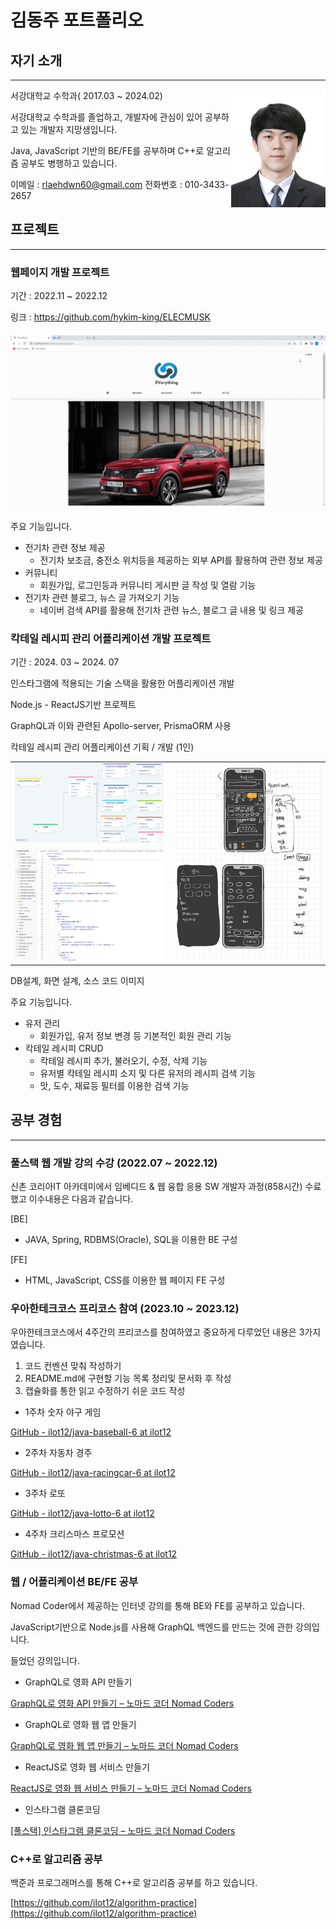 # 김동주 포트폴리오

## 자기 소개

---
<div>
<img src="imgs/profile.jpg" style="float: right; width: 30% ;">



서강대학교 수학과( 2017.03 ~ 2024.02) 

서강대학교 수학과를 졸업하고, 개발자에 관심이 있어 공부하고 있는 개발자 지망생입니다.

Java, JavaScript 기반의 BE/FE를 공부하며 C++로 알고리즘 공부도 병행하고 있습니다.

이메일 : rlaehdwn60@gmail.com 전화번호 : 010-3433-2657

</div>



## 프로젝트

---
### 웹페이지 개발 프로젝트

기간 : 2022.11 ~ 2022.12

링크 : https://github.com/hykim-king/ELECMUSK

![17.회원가입-로그인.gif](imgs/ELECMUSK_page_1.gif)

주요 기능입니다.

- 전기차 관련 정보 제공
    - 전기차 보조금, 충전소 위치등을 제공하는 외부 API를 활용하여 관련 정보 제공
- 커뮤니티
    - 회원가입, 로그인등과 커뮤니티 게시판 글 작성 및 열람 기능
- 전기차 관련 블로그, 뉴스 글 가져오기 기능
    - 네이버 검색 API를 활용해 전기차 관련 뉴스, 블로그 글 내용 및 링크 제공

### 칵테일 레시피 관리 어플리케이션 개발 프로젝트

기간 : 2024. 03 ~ 2024. 07

인스타그램에 적용되는 기술 스택을 활용한 어플리케이션 개발

Node.js - ReactJS기반 프로젝트

GraphQL과 이와 관련된 Apollo-server, PrismaORM 사용

칵테일 레시피 관리 어플리케이션 기획 / 개발 (1인)

<table style="width:100%; border:none;">
  <tr>
    <td style="width:50%; border:none;"><img src="imgs/DB_schema.png" alt="Left Image 1" width="100%"></td>
    <td style="width:50%; border:none;" rowspan="2"><img src="imgs/wireframe_1.jpg" alt="Right Image" width="100%"></td>
  </tr>
  <tr>
    <td style="width:50%; border:none;"><img src="imgs/source_code_1.png" alt="Left Image 2" width="100%"></td>
  </tr>
</table>


DB설계, 화면 설계, 소스 코드 이미지


주요 기능입니다.

- 유저 관리
    - 회원가입, 유저 정보 변경 등 기본적인 회원 관리 기능
- 칵테일 레시피 CRUD
    - 칵테일 레시피 추가, 불러오기, 수정, 삭제 기능
    - 유저별 칵테일 레시피 소지 및 다른 유저의 레시피 검색 기능
    - 맛, 도수, 재료등 필터를 이용한 검색 기능

## 공부 경험

---

### 풀스택 웹 개발 강의 수강 (2022.07 ~ 2022.12)

신촌 코리아IT 아카데미에서 임베디드 & 웹 융합 응용 SW 개발자 과정(858시간) 수료했고 이수내용은 다음과 같습니다.

[BE]

- JAVA, Spring, RDBMS(Oracle), SQL을 이용한 BE 구성

[FE]

- HTML, JavaScript, CSS를 이용한 웹 페이지 FE 구성

### 우아한테크코스 프리코스 참여 (2023.10 ~ 2023.12)

우아한테크코스에서 4주간의 프리코스를 참여하였고 중요하게 다루었던 내용은 3가지였습니다.

1. 코드 컨벤션 맞춰 작성하기
2. README.md에 구현할 기능 목록 정리및 문서화 후 작성
3. 캡슐화를 통한 읽고 수정하기 쉬운 코드 작성

- 1주차 숫자 야구 게임

[GitHub - ilot12/java-baseball-6 at ilot12](https://github.com/ilot12/java-baseball-6/tree/ilot12)

- 2주차 자동차 경주

[GitHub - ilot12/java-racingcar-6 at ilot12](https://github.com/ilot12/java-racingcar-6/tree/ilot12)

- 3주차 로또

[GitHub - ilot12/java-lotto-6 at ilot12](https://github.com/ilot12/java-lotto-6/tree/ilot12)

- 4주차 크리스마스 프로모션

[GitHub - ilot12/java-christmas-6 at ilot12](https://github.com/ilot12/java-christmas-6-ilot12)

### 웹 / 어플리케이션 BE/FE 공부

Nomad Coder에서 제공하는 인터넷 강의를 통해 BE와 FE를 공부하고 있습니다.

JavaScript기반으로 Node.js를 사용해 GraphQL 백엔드를 만드는 것에 관한 강의입니다.

들었던 강의입니다.

- GraphQL로 영화 API 만들기

[GraphQL로 영화 API 만들기 – 노마드 코더 Nomad Coders](https://nomadcoders.co/graphql-for-beginners)

- GraphQL로 영화 웹 앱 만들기

[GraphQL로 영화 웹 앱 만들기 – 노마드 코더 Nomad Coders](https://nomadcoders.co/react-graphql-for-beginners)

- ReactJS로 영화 웹 서비스 만들기

[ReactJS로 영화 웹 서비스 만들기 – 노마드 코더 Nomad Coders](https://nomadcoders.co/react-for-beginners)

- 인스타그램 클론코딩

[[풀스택] 인스타그램 클론코딩 – 노마드 코더 Nomad Coders](https://nomadcoders.co/instaclone)

### C++로 알고리즘 공부

백준과 프로그래머스를 통해 C++로 알고리즘 공부를 하고 있습니다.

[https://github.com/ilot12/algorithm-practice](https://github.com/ilot12/algorithm-practice)
